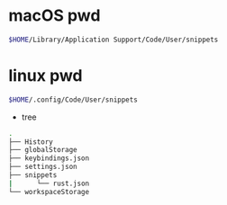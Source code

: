 # macOS pwd

```bash
$HOME/Library/Application Support/Code/User/snippets
```

# linux pwd

```bash
$HOME/.config/Code/User/snippets
```

- tree
```bash
.
├── History
├── globalStorage
├── keybindings.json
├── settings.json
├── snippets
|      └── rust.json
└── workspaceStorage

```

